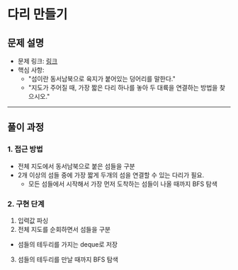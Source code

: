 # 다리 만들기

## 문제 설명
- 문제 링크: [링크](https://www.acmicpc.net/problem/2146)
- 핵심 사항: 
    - "섬이란 동서남북으로 육지가 붙어있는 덩어리를 말한다."
    - "지도가 주어질 때, 가장 짧은 다리 하나를 놓아 두 대륙을 연결하는 방법을 찾으시오."
    
---

## 풀이 과정

### 1. **접근 방법**
- 전체 지도에서 동서남북으로 붙은 섬들을 구분
- 2개 이상의 섬들 중에 가장 짧게 두개의 섬을 연결할 수 있는 다리가 필요.
  - 모든 섬들에서 시작해서 가장 먼저 도착하는 섬들이 나올 때까지 BFS 탐색

### 2. **구현 단계**
1. 입력값 파싱
2. 전체 지도를 순회하면서 섬들을 구분
  - 섬들의 테두리를 가지는 deque로 저장
3. 섬들의 테두리를 만날 때까지 BFS 탐색